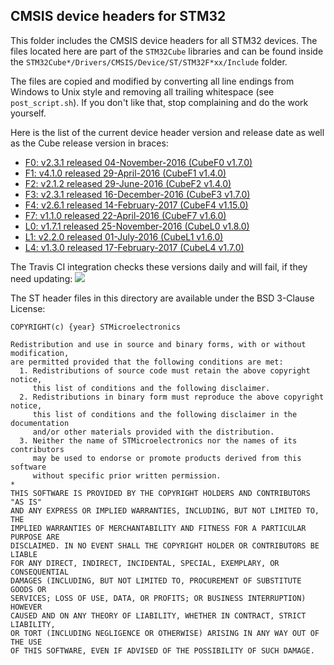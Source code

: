 ## CMSIS device headers for STM32

This folder includes the CMSIS device headers for all STM32 devices.
The files located here are part of the `STM32Cube` libraries and can be found inside the `STM32Cube*/Drivers/CMSIS/Device/ST/STM32F*xx/Include` folder.  

The files are copied and modified by converting all line endings from Windows to Unix style and removing all trailing whitespace (see `post_script.sh`). If you don't like that, stop complaining and do the work yourself.

Here is the list of the current device header version and release date as well as the Cube release version in braces:

- [F0: v2.3.1 released 04-November-2016 (CubeF0 v1.7.0)](http://www.st.com/en/embedded-software/stm32cubef0.html)
- [F1: v4.1.0 released 29-April-2016 (CubeF1 v1.4.0)](http://www.st.com/en/embedded-software/stm32cubef1.html)
- [F2: v2.1.2 released 29-June-2016 (CubeF2 v1.4.0)](http://www.st.com/en/embedded-software/stm32cubef2.html)
- [F3: v2.3.1 released 16-December-2016 (CubeF3 v1.7.0)](http://www.st.com/en/embedded-software/stm32cubef3.html)
- [F4: v2.6.1 released 14-February-2017 (CubeF4 v1.15.0)](http://www.st.com/en/embedded-software/stm32cubef4.html)
- [F7: v1.1.0 released 22-April-2016 (CubeF7 v1.6.0)](http://www.st.com/en/embedded-software/stm32cubef7.html)
- [L0: v1.7.1 released 25-November-2016 (CubeL0 v1.8.0)](http://www.st.com/en/embedded-software/stm32cubel0.html)
- [L1: v2.2.0 released 01-July-2016 (CubeL1 v1.6.0)](http://www.st.com/en/embedded-software/stm32cubel1.html)
- [L4: v1.3.0 released 17-February-2017 (CubeL4 v1.7.0)](http://www.st.com/en/embedded-software/stm32cubel4.html)

The Travis CI integration checks these versions daily and will fail, if they need updating: [![](https://travis-ci.org/modm-io/cmsis-header-stm32.svg?branch=master)](https://travis-ci.org/modm-io/cmsis-header-stm32)

The ST header files in this directory are available under the BSD 3-Clause License:
```
COPYRIGHT(c) {year} STMicroelectronics

Redistribution and use in source and binary forms, with or without modification,
are permitted provided that the following conditions are met:
  1. Redistributions of source code must retain the above copyright notice,
     this list of conditions and the following disclaimer.
  2. Redistributions in binary form must reproduce the above copyright notice,
     this list of conditions and the following disclaimer in the documentation
     and/or other materials provided with the distribution.
  3. Neither the name of STMicroelectronics nor the names of its contributors
     may be used to endorse or promote products derived from this software
     without specific prior written permission.
*
THIS SOFTWARE IS PROVIDED BY THE COPYRIGHT HOLDERS AND CONTRIBUTORS "AS IS"
AND ANY EXPRESS OR IMPLIED WARRANTIES, INCLUDING, BUT NOT LIMITED TO, THE
IMPLIED WARRANTIES OF MERCHANTABILITY AND FITNESS FOR A PARTICULAR PURPOSE ARE
DISCLAIMED. IN NO EVENT SHALL THE COPYRIGHT HOLDER OR CONTRIBUTORS BE LIABLE
FOR ANY DIRECT, INDIRECT, INCIDENTAL, SPECIAL, EXEMPLARY, OR CONSEQUENTIAL
DAMAGES (INCLUDING, BUT NOT LIMITED TO, PROCUREMENT OF SUBSTITUTE GOODS OR
SERVICES; LOSS OF USE, DATA, OR PROFITS; OR BUSINESS INTERRUPTION) HOWEVER
CAUSED AND ON ANY THEORY OF LIABILITY, WHETHER IN CONTRACT, STRICT LIABILITY,
OR TORT (INCLUDING NEGLIGENCE OR OTHERWISE) ARISING IN ANY WAY OUT OF THE USE
OF THIS SOFTWARE, EVEN IF ADVISED OF THE POSSIBILITY OF SUCH DAMAGE.
```
